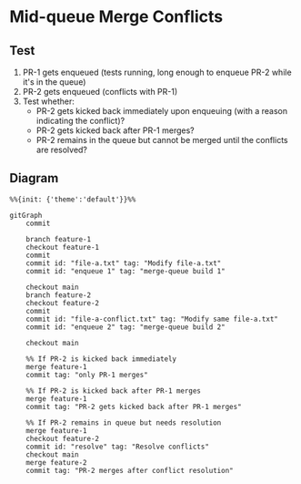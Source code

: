 # Mid-queue Merge Conflicts

## Test

1. PR-1 gets enqueued (tests running, long enough to enqueue PR-2 while it's in the queue)
2. PR-2 gets enqueued (conflicts with PR-1)
3. Test whether:
   * PR-2 gets kicked back immediately upon enqueuing (with a reason indicating the conflict)?
   * PR-2 gets kicked back after PR-1 merges?
   * PR-2 remains in the queue but cannot be merged until the conflicts are resolved?

## Diagram

```mermaid
%%{init: {'theme':'default'}}%%

gitGraph
    commit

    branch feature-1
    checkout feature-1
    commit
    commit id: "file-a.txt" tag: "Modify file-a.txt"
    commit id: "enqueue 1" tag: "merge-queue build 1"

    checkout main
    branch feature-2
    checkout feature-2
    commit
    commit id: "file-a-conflict.txt" tag: "Modify same file-a.txt"
    commit id: "enqueue 2" tag: "merge-queue build 2"

    checkout main
    
    %% If PR-2 is kicked back immediately
    merge feature-1
    commit tag: "only PR-1 merges"

    %% If PR-2 is kicked back after PR-1 merges
    merge feature-1
    commit tag: "PR-2 gets kicked back after PR-1 merges"

    %% If PR-2 remains in queue but needs resolution
    merge feature-1
    checkout feature-2
    commit id: "resolve" tag: "Resolve conflicts"
    checkout main
    merge feature-2
    commit tag: "PR-2 merges after conflict resolution"
```
